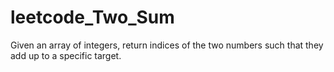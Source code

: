 # leetcode_Two_Sum
Given an array of integers, return indices of the two numbers such that they add up to a specific target.
